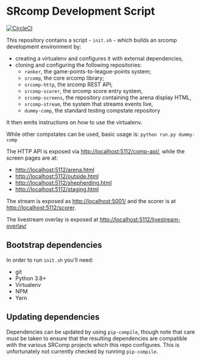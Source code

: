 SRcomp Development Script
=========================

[![CircleCI](https://circleci.com/gh/PeterJCLaw/srcomp-dev.svg?style=shield)](https://circleci.com/gh/PeterJCLaw/srcomp-dev)

This repository contains a script - `init.sh` - which builds an srcomp
development environment by:

 * creating a virtualenv and configures it with external dependencies,
 * cloning and configuring the following repositories:
   * `ranker`, the game-points-to-league-points system;
   * `srcomp`, the core srcomp library;
   * `srcomp-http`, the srcomp REST API;
   * `srcomp-scorer`, the srcomp score entry system,
   * `srcomp-screens`, the repository containing the arena display HTML,
   * `srcomp-stream`, the system that streams events live,
   * `dummy-comp`, the standard testing compstate repository

It then emits instructions on how to use the virtualenv.

While other compstates can be used, basic usage is: `python run.py dummy-comp`

The HTTP API is exposed via <http://localhost:5112/comp-api/>, while the
screen pages are at:

 * <http://localhost:5112/arena.html>
 * <http://localhost:5112/outside.html>
 * <http://localhost:5112/shepherding.html>
 * <http://localhost:5112/staging.html>

The stream is exposed as <http://localhost:5001/> and the scorer is at
<http://localhost:5112/scorer>.

The livestream overlay is exposed at <http://localhost:5112/livestream-overlay/>

Bootstrap dependencies
----------------------

In order to run `init.sh` you'll need:

 * git
 * Python 3.8+
 * Virtualenv
 * NPM
 * Yarn


Updating dependencies
---------------------

Dependencies can be updated by using `pip-compile`, though note that care must
be taken to ensure that the resulting dependencies are compatible with the
various SRComp projects which this repo configures. This is unfortunately not
currently checked by running `pip-compile`.
